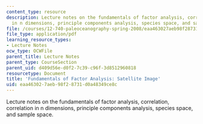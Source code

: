 ```yaml
---
content_type: resource
description: Lecture notes on the fundamentals of factor analysis, correlation, correlation
  in n dimensions, principle components analysis, species space, and sample space.
file: /courses/12-740-paleoceanography-spring-2008/eaa463027aeb98f28731d0a48349ce8c_lec04b.pdf
file_type: application/pdf
learning_resource_types:
- Lecture Notes
ocw_type: OCWFile
parent_title: Lecture Notes
parent_type: CourseSection
parent_uid: d409d56e-d0f2-7c39-c96f-3d8512960818
resourcetype: Document
title: 'Fundamentals of Factor Analysis: Satellite Image'
uid: eaa46302-7aeb-98f2-8731-d0a48349ce8c
---
```

Lecture notes on the fundamentals of factor analysis, correlation, correlation in n dimensions, principle components analysis, species space, and sample space.

